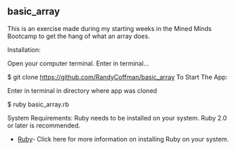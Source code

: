 ## basic_array
This is an exercise made during my starting weeks in the Mined Minds Bootcamp to get the hang of what an array does.

Installation:

Open your computer terminal. Enter in terminal...

$ git clone https://github.com/RandyCoffman/basic_array
To Start The App:

Enter in terminal in directory where app was cloned

$ ruby basic_array.rb

System Requirements:
Ruby needs to be installed on your system. Ruby 2.0 or later is recommended.

* [Ruby](https://www.ruby-lang.org/en/documentation/installation/)- Click here for more information on installing Ruby on your system.
